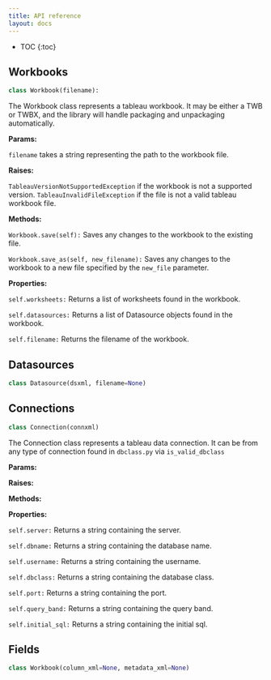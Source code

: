 ```yaml
---
title: API reference
layout: docs
---
```


* TOC
{:toc}

## Workbooks
```python
class Workbook(filename):
```

The Workbook class represents a tableau workbook. It may be either a TWB or TWBX, and the library will handle packaging and unpackaging automatically.

**Params:**

`filename` takes a string representing the path to the workbook file.

**Raises:**

`TableauVersionNotSupportedException` if the workbook is not a supported version.
`TableauInvalidFileException` if the file is not a valid tableau workbook file.

**Methods:**

`Workbook.save(self):`
Saves any changes to the workbook to the existing file.

`Workbook.save_as(self, new_filename):`
Saves any changes to the workbook to a new file specified by the `new_file` parameter.

**Properties:**

`self.worksheets:` Returns a list of worksheets found in the workbook.

`self.datasources:` Returns a list of Datasource objects found in the workbook.

`self.filename:` Returns the filename of the workbook.

## Datasources
```python
class Datasource(dsxml, filename=None)
```

## Connections
```python
class Connection(connxml)
```

The Connection class represents a tableau data connection. It can be from any type of connection found in `dbclass.py` via `is_valid_dbclass`

**Params:**

**Raises:**

**Methods:**

**Properties:**

`self.server:` Returns a string containing the server.

`self.dbname:` Returns a string containing the database name.

`self.username:` Returns a string containing the username.

`self.dbclass:` Returns a string containing the database class.

`self.port:` Returns a string containing the port.

`self.query_band:` Returns a string containing the query band.

`self.initial_sql:` Returns a string containing the initial sql.

## Fields
```python
class Workbook(column_xml=None, metadata_xml=None)
```
